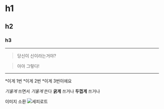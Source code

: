 <!-- 주석임 -->

<!-- h1 ~ h6 -->
# h1
## h2
### h3
<!-- 페이지줄 -->
---
>당신이 신이라는거야?

>아아 그렇다!
---

*이게 1번
*이게 2번
*이게 3번이에요


*기울게* 쓰면서 *_기울게_* 쓴다
**굵게** 쓰거나 __두껍게__ 쓰거나

이미지 소환
![세피로트](https://ww.namu.la/s/40b97188be5a877dbbb1f7297788dd83b28dab878d3085484377058f9cfa8a8d263fb4cfe1e149deb347c8b8bdc95b2e4d7ff4d20b5cbdd7dee0a51d5dab3ea8debcbdae8dfcdfdf97a23c4d6599354cb1fe15e8b915f72b946fb09b5f7d09c380f32bca697b50ebf7ac93a6228bb464 "툴팁 메시지. 이 부분은 생략해도 됩니다.")